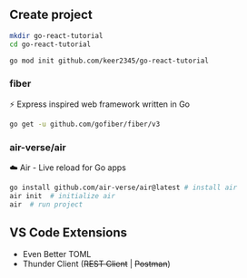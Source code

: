 ## Create project

```sh
mkdir go-react-tutorial
cd go-react-tutorial

go mod init github.com/keer2345/go-react-tutorial
```

### fiber

⚡️ Express inspired web framework written in Go

```sh
go get -u github.com/gofiber/fiber/v3

```

### air-verse/air

☁️ Air - Live reload for Go apps

```sh
go install github.com/air-verse/air@latest # install air
air init  # initialize air
air  # run project
```

## VS Code Extensions

- Even Better TOML
- Thunder Client (~~REST Client~~ | ~~Postman~~)
